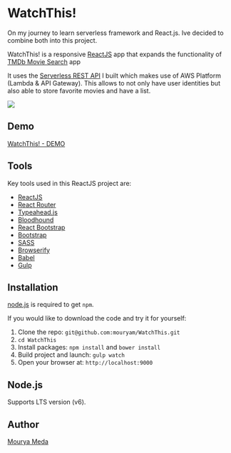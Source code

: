 # WatchThis!

On my journey to learn serverless framework and React.js. Ive decided to combine both into this project.

WatchThis! is a responsive [ReactJS](http://facebook.github.io/react/index.html) app that expands the functionality of [TMDb Movie Search](https://github.com/SKempin/reactjs-tmdb-app) app

It uses the [Serverless REST API](https://github.com/mouryam/watchthis-app-api) I built which makes use of AWS Platform (Lambda & API Gateway). This allows to not only have user identities but also able to store favorite movies and have a list.


![](https://github.com/mouryam/WatchThis/blob/master/app/images/watchthis_gif.gif)

## Demo
[WatchThis! - DEMO](http://d2mzx2ye3446ua.cloudfront.net/)

## Tools
Key tools used in this ReactJS project are:

* [ReactJS](http://facebook.github.io/react/index.html)
* [React Router](https://reacttraining.com/react-router/)
* [Typeahead.js](https://twitter.github.io/typeahead.js/)
* [Bloodhound](https://github.com/twitter/typeahead.js/blob/master/doc/bloodhound.md)
* [React Bootstrap](https://react-bootstrap.github.io/)
* [Bootstrap](http://getbootstrap.com/)
* [SASS](http://sass-lang.com/)
* [Browserify](http://browserify.org/)
* [Babel](https://babeljs.io/)
* [Gulp](http://gulpjs.com/)

## Installation
[node.js](http://nodejs.org/download/) is required to get ``npm``.

If you would like to download the code and try it for yourself:

1. Clone the repo: `git@github.com:mouryam/WatchThis.git`
2. `cd WatchThis`
2. Install packages: `npm install` and `bower install`
3. Build project and launch: `gulp watch`
4. Open your browser at: `http://localhost:9000`

## Node.js
Supports LTS version (v6).

## Author
[Mourya Meda](https://github.com/mouryam)
